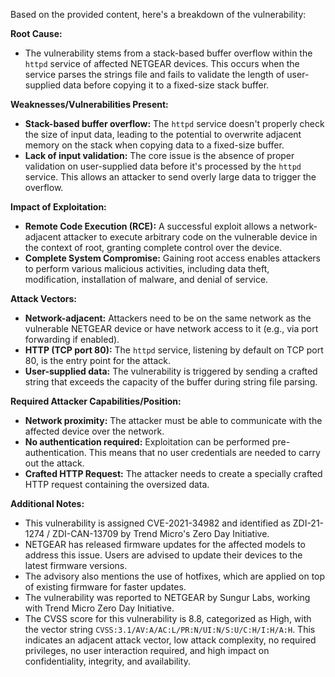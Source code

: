 Based on the provided content, here's a breakdown of the vulnerability:

**Root Cause:**
- The vulnerability stems from a stack-based buffer overflow within the `httpd` service of affected NETGEAR devices. This occurs when the service parses the strings file and fails to validate the length of user-supplied data before copying it to a fixed-size stack buffer.

**Weaknesses/Vulnerabilities Present:**
- **Stack-based buffer overflow:**  The `httpd` service doesn't properly check the size of input data, leading to the potential to overwrite adjacent memory on the stack when copying data to a fixed-size buffer.
- **Lack of input validation:** The core issue is the absence of proper validation on user-supplied data before it's processed by the `httpd` service. This allows an attacker to send overly large data to trigger the overflow.

**Impact of Exploitation:**
- **Remote Code Execution (RCE):** A successful exploit allows a network-adjacent attacker to execute arbitrary code on the vulnerable device in the context of root, granting complete control over the device.
- **Complete System Compromise:** Gaining root access enables attackers to perform various malicious activities, including data theft, modification, installation of malware, and denial of service.

**Attack Vectors:**
- **Network-adjacent:** Attackers need to be on the same network as the vulnerable NETGEAR device or have network access to it (e.g., via port forwarding if enabled).
- **HTTP (TCP port 80):** The `httpd` service, listening by default on TCP port 80, is the entry point for the attack.
- **User-supplied data:** The vulnerability is triggered by sending a crafted string that exceeds the capacity of the buffer during string file parsing.

**Required Attacker Capabilities/Position:**
- **Network proximity:** The attacker must be able to communicate with the affected device over the network.
- **No authentication required:** Exploitation can be performed pre-authentication. This means that no user credentials are needed to carry out the attack.
- **Crafted HTTP Request:** The attacker needs to create a specially crafted HTTP request containing the oversized data.

**Additional Notes:**
- This vulnerability is assigned CVE-2021-34982 and identified as ZDI-21-1274 / ZDI-CAN-13709 by Trend Micro's Zero Day Initiative.
- NETGEAR has released firmware updates for the affected models to address this issue. Users are advised to update their devices to the latest firmware versions.
- The advisory also mentions the use of hotfixes, which are applied on top of existing firmware for faster updates.
- The vulnerability was reported to NETGEAR by Sungur Labs, working with Trend Micro Zero Day Initiative.
- The CVSS score for this vulnerability is 8.8, categorized as High, with the vector string  `CVSS:3.1/AV:A/AC:L/PR:N/UI:N/S:U/C:H/I:H/A:H`. This indicates an adjacent attack vector, low attack complexity, no required privileges, no user interaction required, and high impact on confidentiality, integrity, and availability.